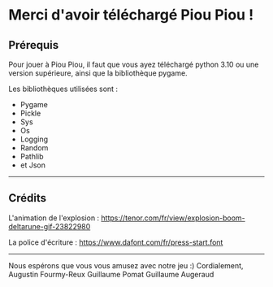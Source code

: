 Merci d'avoir téléchargé Piou Piou !
=================

Prérequis
----------

Pour jouer à Piou Piou, il faut que vous ayez téléchargé python 3.10 ou 
une version supérieure, ainsi que la bibliothèque pygame.

Les bibliothèques utilisées sont :
* Pygame
* Pickle
* Sys
* Os
* Logging
* Random
* Pathlib
* et Json
                                       

----------
Crédits
----------
L'animation de l'explosion : https://tenor.com/fr/view/explosion-boom-deltarune-gif-23822980

La police d'écriture : https://www.dafont.com/fr/press-start.font

----------
Nous espérons que vous vous amusez avec notre jeu :)
Cordialement, Augustin Fourmy-Reux
              Guillaume Pomat
              Guillaume Augeraud